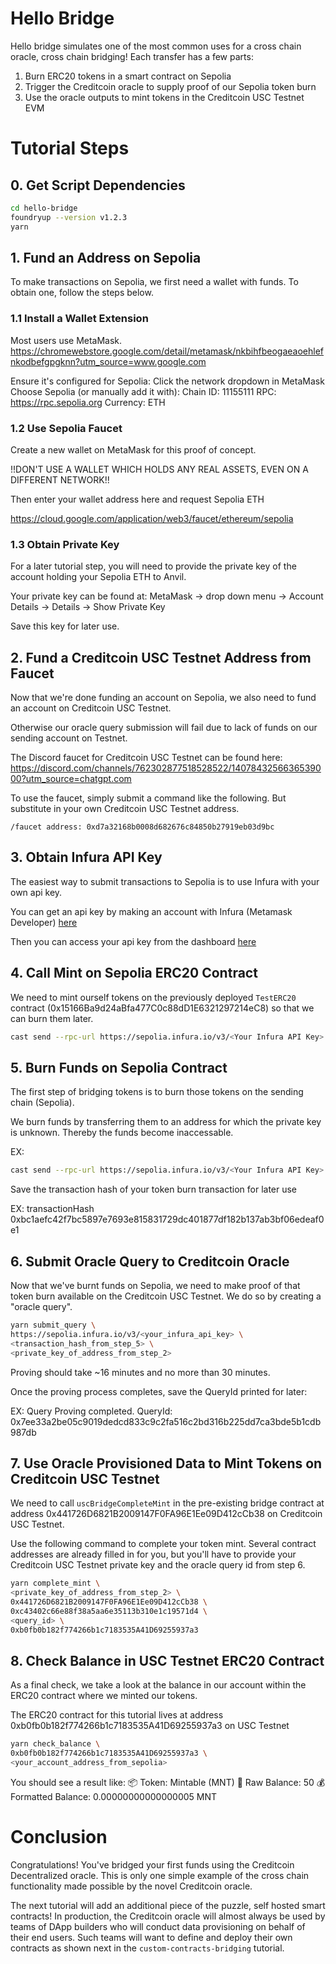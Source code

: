 # Hello Bridge
Hello bridge simulates one of the most common uses for a cross chain oracle, cross chain bridging! Each transfer has a few parts:
1. Burn ERC20 tokens in a smart contract on Sepolia
2. Trigger the Creditcoin oracle to supply proof of our Sepolia token burn
3. Use the oracle outputs to mint tokens in the Creditcoin USC Testnet EVM

# Tutorial Steps

## 0. Get Script Dependencies
```sh
cd hello-bridge
foundryup --version v1.2.3
yarn
```

## 1. Fund an Address on Sepolia
To make transactions on Sepolia, we first need a wallet with funds. To obtain one, follow the steps below.

### 1.1 Install a Wallet Extension
Most users use MetaMask. https://chromewebstore.google.com/detail/metamask/nkbihfbeogaeaoehlefnkodbefgpgknn?utm_source=www.google.com 

Ensure it's configured for Sepolia:
  Click the network dropdown in MetaMask
  Choose Sepolia (or manually add it with):
    Chain ID: 11155111
    RPC: https://rpc.sepolia.org
    Currency: ETH

### 1.2 Use Sepolia Faucet
Create a new wallet on MetaMask for this proof of concept. 

!!DON'T USE A WALLET WHICH HOLDS ANY REAL ASSETS, EVEN ON A DIFFERENT NETWORK!!

Then enter your wallet address here and request Sepolia ETH 

https://cloud.google.com/application/web3/faucet/ethereum/sepolia 

### 1.3 Obtain Private Key
For a later tutorial step, you will need to provide the private key of the account holding your Sepolia ETH to Anvil. 

Your private key can be found at:
MetaMask -> drop down menu -> Account Details -> Details -> Show Private Key

Save this key for later use.

## 2. Fund a Creditcoin USC Testnet Address from Faucet
Now that we're done funding an account on Sepolia, we also need to fund an account on Creditcoin USC Testnet. 

Otherwise our oracle query submission will fail due to lack of funds on our sending account on Testnet.

The Discord faucet for Creditcoin USC Testnet can be found here: https://discord.com/channels/762302877518528522/1407843256636539000?utm_source=chatgpt.com

To use the faucet, simply submit a command like the following. But substitute in your own Creditcoin USC Testnet address.
```
/faucet address: 0xd7a32168b0008d682676c84850b27919eb03d9bc
```

## 3. Obtain Infura API Key
The easiest way to submit transactions to Sepolia is to use Infura with your own api key.

You can get an api key by making an account with Infura (Metamask Developer) [here](https://developer.metamask.io/register)

Then you can access your api key from the dashboard [here](https://developer.metamask.io/)

## 4. Call Mint on Sepolia ERC20 Contract
We need to mint ourself tokens on the previously deployed `TestERC20` contract (0x15166Ba9d24aBfa477C0c88dD1E6321297214eC8) so that we can burn them later. 

```sh
cast send --rpc-url https://sepolia.infura.io/v3/<Your Infura API Key> 0x15166Ba9d24aBfa477C0c88dD1E6321297214eC8 "mint(uint256)" 50000 --private-key <private key you funded with Sepolia ETH>
```

## 5. Burn Funds on Sepolia Contract
The first step of bridging tokens is to burn those tokens on the sending chain (Sepolia). 

We burn funds by transferring them to an address for which the private key is unknown. Thereby the funds become inaccessable.

EX:
```sh
cast send --rpc-url https://sepolia.infura.io/v3/<Your Infura API Key> 0x15166Ba9d24aBfa477C0c88dD1E6321297214eC8 "burn(uint256)" "50" --private-key <key you funded with Sepolia ETH>
```

Save the transaction hash of your token burn transaction for later use

EX:
transactionHash         0xbc1aefc42f7bc5897e7693e815831729dc401877df182b137ab3bf06edeaf0e1

## 6. Submit Oracle Query to Creditcoin Oracle
Now that we've burnt funds on Sepolia, we need to make proof of that token burn available on the Creditcoin USC Testnet. We do so by creating a "oracle query".

```sh
yarn submit_query \
https://sepolia.infura.io/v3/<your_infura_api_key> \
<transaction_hash_from_step_5> \
<private_key_of_address_from_step_2>
```

Proving should take ~16 minutes and no more than 30 minutes.

Once the proving process completes, save the QueryId printed for later:

EX:
Query Proving completed. QueryId: 0x7ee33a2be05c9019dedcd833c9c2fa516c2bd316b225dd7ca3bde5b1cdb987db

## 7. Use Oracle Provisioned Data to Mint Tokens on Creditcoin USC Testnet
We need to call `uscBridgeCompleteMint` in the pre-existing bridge contract at address 0x441726D6821B2009147F0FA96E1Ee09D412cCb38 on Creditcoin USC Testnet. 

Use the following command to complete your token mint. Several contract addresses are already filled in for you, but you'll have to provide your Creditcoin USC Testnet private key and the oracle query id from step 6.
```sh
yarn complete_mint \
<private_key_of_address_from_step_2> \
0x441726D6821B2009147F0FA96E1Ee09D412cCb38 \
0xc43402c66e88f38a5aa6e35113b310e1c19571d4 \
<query_id> \
0xb0fb0b182f774266b1c7183535A41D69255937a3
```

## 8. Check Balance in USC Testnet ERC20 Contract
As a final check, we take a look at the balance in our account within the ERC20 contract where we minted our tokens.

The ERC20 contract for this tutorial lives at address 0xb0fb0b182f774266b1c7183535A41D69255937a3 on USC Testnet

```sh
yarn check_balance \
0xb0fb0b182f774266b1c7183535A41D69255937a3 \
<your_account_address_from_sepolia>
```

You should see a result like:
📦 Token: Mintable (MNT)
🧾 Raw Balance: 50
💰 Formatted Balance: 0.00000000000000005 MNT

# Conclusion
Congratulations! You've bridged your first funds using the Creditcoin Decentralized oracle. This is only one simple example of the cross chain functionality made possible by the novel Creditcoin oracle. 

The next tutorial will add an additional piece of the puzzle, self hosted smart contracts! In production, the Creditcoin oracle will almost always be used by teams of DApp builders who will conduct data provisioning on behalf of their end users. Such teams will want to define and deploy their own contracts as shown next in the `custom-contracts-bridging` tutorial.